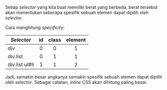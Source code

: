 Setiap *selector* yang kita buat memiliki berat yang berbeda, berat tersebut akan menentukan seberapa spesifik sebuah elemen dapat dipilih oleh *selector*.

Cara menghitung *specificity*:

| *Selector*     | id  | class | element |
| -------------- | :-: | :---: | :-----: |
| div            |  0  |   0   |    1    |
| div.list       |  0  |   1   |    1    |
| div.list ul#li |  1  |   1   |    2    |
Jadi, semakin besar angkanya semakin spesifik sebuah elemen dapat dipilih oleh *selector*. Sebagai catatan, *inline* CSS akan dihitung paling besar.